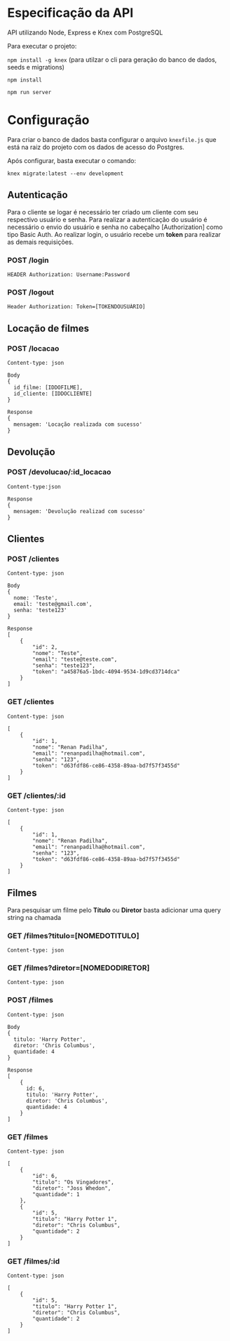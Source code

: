 # Especificação da API

API utilizando Node, Express e Knex com PostgreSQL

Para executar o projeto:

`npm install -g knex` (para utilzar o cli para geração do banco de dados, seeds e migrations)

`npm install`

`npm run server`


# Configuração
Para criar o banco de dados basta configurar o arquivo `knexfile.js` que está na raiz do projeto com os dados de acesso do Postgres.

Após configurar, basta executar o comando:

`knex migrate:latest --env development`

## Autenticação

Para o cliente se logar é necessário ter criado um cliente com seu respectivo usuário e senha.
Para realizar a autenticação do usuário é necessário o envio do usuário e senha no cabeçalho [Authorization] como tipo Basic Auth. 
Ao realizar login, o usuário recebe um **token** para realizar as demais requisições.

### POST /login
`HEADER Authorization: Username:Password`

### POST /logout
```
Header Authorization: Token=[TOKENDOUSUÁRIO]
```

## Locação de filmes

### POST /locacao

`Content-type: json`

```
Body
{
  id_filme: [IDDOFILME],
  id_cliente: [IDDOCLIENTE]
}
```

```
Response
{
  mensagem: 'Locação realizada com sucesso'
}
```

## Devolução

### POST /devolucao/:id_locacao

`Content-type:json`

```
Response
{
  mensagem: 'Devolução realizad com sucesso'
}
```


## Clientes

### POST /clientes

`Content-type: json`
```
Body
{
  nome: 'Teste',
  email: 'teste@gmail.com',
  senha: 'teste123'
}
``` 
```
Response
[
    {
        "id": 2,
        "nome": "Teste",
        "email": "teste@teste.com",
        "senha": "teste123",
        "token": "a45876a5-1bdc-4094-9534-1d9cd3714dca"
    }
]
``` 

### GET /clientes

`Content-type: json`
```
[
    {
        "id": 1,
        "nome": "Renan Padilha",
        "email": "renanpadilha@hotmail.com",
        "senha": "123",
        "token": "d63fdf86-ce86-4358-89aa-bd7f57f3455d"
    }
]
```

### GET /clientes/:id

`Content-type: json`
```
[
    {
        "id": 1,
        "nome": "Renan Padilha",
        "email": "renanpadilha@hotmail.com",
        "senha": "123",
        "token": "d63fdf86-ce86-4358-89aa-bd7f57f3455d"
    }
]
```

## Filmes

Para pesquisar um filme pelo **Título** ou **Diretor** basta adicionar uma query string na chamada

### GET /filmes?titulo=[NOMEDOTITULO]

`Content-type: json`


### GET /filmes?diretor=[NOMEDODIRETOR]

`Content-type: json`

### POST /filmes

`Content-type: json`
```
Body
{
  titulo: 'Harry Potter',
  diretor: 'Chris Columbus',
  quantidade: 4
}
``` 
```
Response
[
    {
      id: 6,
      titulo: 'Harry Potter',
      diretor: 'Chris Columbus',
      quantidade: 4
    }
]
``` 

### GET /filmes

`Content-type: json`
```
[
    {
        "id": 6,
        "titulo": "Os Vingadores",
        "diretor": "Joss Whedon",
        "quantidade": 1
    },
    {
        "id": 5,
        "titulo": "Harry Potter 1",
        "diretor": "Chris Columbus",
        "quantidade": 2
    }
]
```

### GET /filmes/:id


`Content-type: json` 
```
[
    {
        "id": 5,
        "titulo": "Harry Potter 1",
        "diretor": "Chris Columbus",
        "quantidade": 2
    }
]
```

